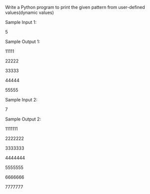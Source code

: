 Write a Python program to print the given pattern from user-defined values(dynamic values)

Sample Input 1:

5

Sample Output 1:

11111

22222

33333

44444

55555


Sample Input 2:

7

Sample Output 2:

1111111

2222222

3333333

4444444

5555555

6666666

7777777
